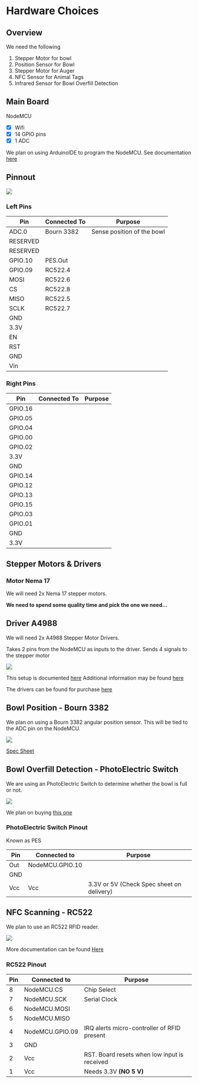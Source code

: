 # Hardware Choices

## Overview

We need the following

1. Stepper Motor for bowl
2. Position Sensor for Bowl
3. Stepper Motor for Auger
4. NFC Sensor for Animal Tags
5. Infrared Sensor for Bowl Overfill Detection

## Main Board

NodeMCU

- [X] Wifi
- [X] 14 GPIO pins
- [X] 1 ADC

We plan on using ArduinoIDE to program the NodeMCU. See documentation [here](https://create.arduino.cc/projecthub/najad/using-arduino-ide-to-program-nodemcu-33e899)

## Pinnout

<img src="img/nodeMCU_pinout.jpg"/>

### Left Pins

| Pin       | Connected To | Purpose |
| ---       | ------------ | ------- |
| ADC.0     | Bourn 3382 | Sense position of the bowl |
| RESERVED  |  |  |
| RESERVED  |  |  |
| GPIO.10   | PES.Out |  |
| GPIO.09   | RC522.4 |  |
| MOSI      | RC522.6 |  |
| CS        | RC522.8 |  |
| MISO      | RC522.5 |  |
| SCLK      | RC522.7 |  |
| GND       |  |  |
| 3.3V      |  |  |
| EN        |  |  |
| RST       |  |  |
| GND       |  |  |
| Vin       |  |  |

### Right Pins

| Pin       | Connected To | Purpose |
| ---       | ------------ | ------- |
| GPIO.16   |  |  |
| GPIO.05   |  |  |
| GPIO.04   |  |  |
| GPIO.00   |  |  |
| GPIO.02   |  |  |
| 3.3V      |  |  |
| GND       |  |  |
| GPIO.14   |  |  |
| GPIO.12   |  |  |
| GPIO.13   |  |  |
| GPIO.15   |  |  |
| GPIO.03   |  |  |
| GPIO.01   |  |  |
| GND       |  |  |
| 3.3V      |  |  |

## Stepper Motors & Drivers

### Motor Nema 17

We will need 2x Nema 17 stepper motors.

**We need to spend some quality time and pick the one we need...**

## Driver A4988

We will need 2x A4988 Stepper Motor Drivers.

Takes 2 pins from the NodeMCU as inputs to the driver.
Sends 4 signals to the stepper motor

<img src="img/Wiring-Nema-17-Stepper-Motor-to-A4988-driver-Arduino.png"/>

This setup is documented [here](https://lastminuteengineers.com/a4988-stepper-motor-driver-arduino-tutorial/)
Additional information may be found [here](https://www.instructables.com/Stepper-Motor-With-Arduino-and-Driver-A4988/)

The drivers can be found for purchase [here](https://www.amazon.com/HiLetgo-Stepstick-Stepper-Printer-Compatible/dp/B07BND65C8/ref=sr_1_1_sspa?crid=2VQ947H678D2K&dchild=1&keywords=a4988+stepper+motor+driver&qid=1611869357&sprefix=a4988%2Caps%2C162&sr=8-1-spons&psc=1&spLa=ZW5jcnlwdGVkUXVhbGlmaWVyPUFWVDJITEM4S0swTTgmZW5jcnlwdGVkSWQ9QTA2MDE4NzUyUzRXVVdCVFg4TFgwJmVuY3J5cHRlZEFkSWQ9QTAyNzIwMjExUExSNkNWSVJJSUI0JndpZGdldE5hbWU9c3BfYXRmJmFjdGlvbj1jbGlja1JlZGlyZWN0JmRvTm90TG9nQ2xpY2s9dHJ1ZQ==)

## Bowl Position - Bourn 3382

We plan on using a Bourn 3382 angular position sensor.  This will be tied to the ADC pin on the NodeMCU.

<img src="img/bourn-3382.jpeg"/>

[Spec Sheet](https://www.bourns.com/pdfs/3382.pdf)

## Bowl Overfill Detection - PhotoElectric Switch

We are using an PhotoElectric Switch to determine whether the bowl is full or not.

<img src="img/photoelectricswitch-pinout.jpg"/>

We plan on buying [this one](https://www.amazon.com/Infrared-Avoidance-Transmitting-Receiving-Photoelectric/dp/B07PFCC76N/ref=sr_1_1_sspa?dchild=1&keywords=ir+sensor&qid=1611867120&sr=8-1-spons&psc=1&spLa=ZW5jcnlwdGVkUXVhbGlmaWVyPUExSEVUOVhPWDRGM0VPJmVuY3J5cHRlZElkPUEwMTE1NTYzMjIxMUFQUVFRUFFGUiZlbmNyeXB0ZWRBZElkPUExMDEyMzcyMU9aR0JHOUFHSk1GUSZ3aWRnZXROYW1lPXNwX2F0ZiZhY3Rpb249Y2xpY2tSZWRpcmVjdCZkb05vdExvZ0NsaWNrPXRydWU=)

### PhotoElectric Switch Pinout

Known as PES

| Pin   | Connected to | Purpose |
| ---   | ------------ | ------- |
| Out | NodeMCU.GPIO.10 |  |
| GND |  |  |
| Vcc | Vcc | 3.3V or 5V (Check Spec sheet on delivery) |

## NFC Scanning - RC522

We plan to use an RC522 RFID reader.

<img src="img/RC522-RFID-Reader-Writer-Module-Pinout.png"/>

More documentation can be found [Here](https://lastminuteengineers.com/how-rfid-works-rc522-arduino-tutorial/)

### RC522 Pinout

| Pin   | Connected to | Purpose |
| ---   | ------------ | ------- |
| 8     | NodeMCU.CS | Chip Select |
| 7     | NodeMCU.SCK | Serial Clock |
| 6     | NodeMCU.MOSI |  |
| 5     | NodeMCU.MISO |  |
| 4     | NodeMCU.GPIO.09 | IRQ alerts micro-controller of RFID present |
| 3     | GND |  |
| 2     | Vcc | RST.  Board resets when low input is received |
| 1     | Vcc | Needs 3.3V __(NO 5 V)__|
